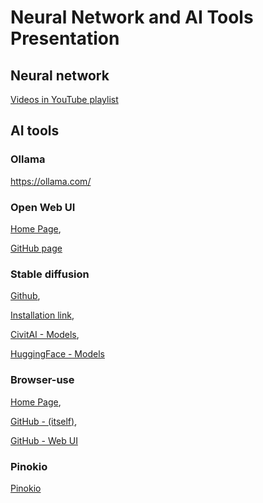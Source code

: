 # Neural Network and AI Tools Presentation

## Neural network

[Videos in YouTube playlist](https://www.youtube.com/watch?v=aircAruvnKk&list=PLZHQObOWTQDNU6R1_67000Dx_ZCJB-3pi)

  

## AI tools

### Ollama

https://ollama.com/

### Open Web UI

[Home Page](https://openwebui.com/),

[GitHub page](https://github.com/open-webui/open-webui)

### Stable diffusion

[Github](https://github.com/AUTOMATIC1111/stable-diffusion-webui),

[Installation link](https://github.com/AUTOMATIC1111/stable-diffusion-webui/wiki),

[CivitAI - Models](https://civitai.com/),

[HuggingFace - Models](https://huggingface.co/)

### Browser-use

[Home Page](https://browser-use.com/),

[GitHub - (itself)](https://github.com/browser-use/browser-use),

[GitHub - Web UI](https://github.com/browser-use/web-ui)

### Pinokio

[Pinokio](https://pinokio.computer/)